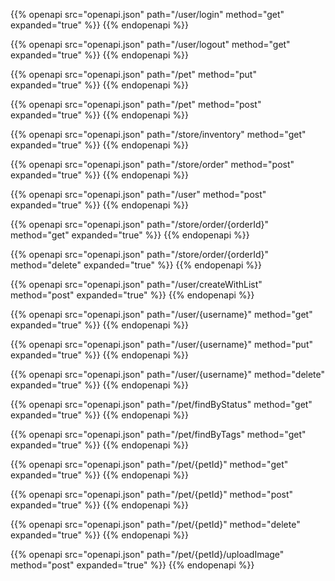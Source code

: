 {{% openapi src="openapi.json" path="/user/login" method="get" expanded="true" %}}
{{% endopenapi %}}

{{% openapi src="openapi.json" path="/user/logout" method="get" expanded="true" %}}
{{% endopenapi %}}

{{% openapi src="openapi.json" path="/pet" method="put" expanded="true" %}}
{{% endopenapi %}}

{{% openapi src="openapi.json" path="/pet" method="post" expanded="true" %}}
{{% endopenapi %}}

{{% openapi src="openapi.json" path="/store/inventory" method="get" expanded="true" %}}
{{% endopenapi %}}

{{% openapi src="openapi.json" path="/store/order" method="post" expanded="true" %}}
{{% endopenapi %}}

{{% openapi src="openapi.json" path="/user" method="post" expanded="true" %}}
{{% endopenapi %}}

{{% openapi src="openapi.json" path="/store/order/{orderId}" method="get" expanded="true" %}}
{{% endopenapi %}}

{{% openapi src="openapi.json" path="/store/order/{orderId}" method="delete" expanded="true" %}}
{{% endopenapi %}}

{{% openapi src="openapi.json" path="/user/createWithList" method="post" expanded="true" %}}
{{% endopenapi %}}

{{% openapi src="openapi.json" path="/user/{username}" method="get" expanded="true" %}}
{{% endopenapi %}}

{{% openapi src="openapi.json" path="/user/{username}" method="put" expanded="true" %}}
{{% endopenapi %}}

{{% openapi src="openapi.json" path="/user/{username}" method="delete" expanded="true" %}}
{{% endopenapi %}}

{{% openapi src="openapi.json" path="/pet/findByStatus" method="get" expanded="true" %}}
{{% endopenapi %}}

{{% openapi src="openapi.json" path="/pet/findByTags" method="get" expanded="true" %}}
{{% endopenapi %}}

{{% openapi src="openapi.json" path="/pet/{petId}" method="get" expanded="true" %}}
{{% endopenapi %}}

{{% openapi src="openapi.json" path="/pet/{petId}" method="post" expanded="true" %}}
{{% endopenapi %}}

{{% openapi src="openapi.json" path="/pet/{petId}" method="delete" expanded="true" %}}
{{% endopenapi %}}

{{% openapi src="openapi.json" path="/pet/{petId}/uploadImage" method="post" expanded="true" %}}
{{% endopenapi %}}

